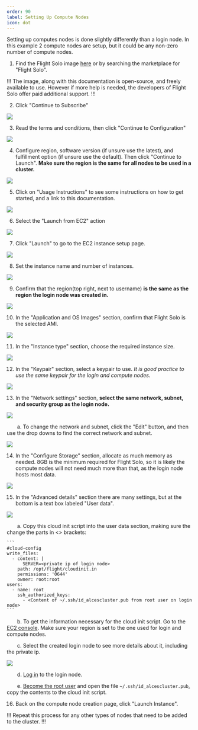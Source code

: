 ```yaml
---
order: 90
label: Setting Up Compute Nodes
icon: dot
---
```


Setting up computes nodes is done slightly differently than a login node. In this example 2 compute nodes are setup, but it could be any non-zero number of compute nodes.

1. Find the Flight Solo image [here](https://alces-flight.com/solo/aws) or by searching the marketplace for "Flight Solo".

!!!
The image, along with this documentation is open-source, and freely available to use. However if more help is needed, the developers of Flight Solo offer paid additional support.
!!!

2. Click "Continue to Subscribe"

![](/images/aws_continue_subscribe.png)


3. Read the terms and conditions, then click "Continue to Configuration"

![](/images/aws_continue_configure.png)

4. Configure region, software version (if unsure use the latest), and fulfillment option (if unsure use the default). Then click "Continue to Launch". **Make sure the region is the same for all nodes to be used in a cluster.**

![](/images/aws_continue_launch.png)

5. Click on "Usage Instructions" to see some instructions on how to get started, and a link to this documentation.

![](/images/aws_launch_usage.png)


6. Select the "Launch from EC2" action

![](/images/aws_launch_action_ec2.png)

7. Click "Launch" to go to the EC2 instance setup page.

![](/images/aws_ec2.png)

8. Set the instance name and number of instances.

![](/images/aws_ec2_num_instances.png)

9. Confirm that the region(top right, next to username) **is the same as the region the login node was created in.** 

![](/images/aws_region.png)


10. In the "Application and OS Images" section, confirm that Flight Solo is the selected AMI.

![](/images/aws_ec2_appandOS.png)

11. In the "Instance type" section, choose the required instance size.

![](/images/aws_ec2_instance_type.png)

12. In the "Keypair" section, select a keypair to use. *It is good practice to use the same keypair for the login and compute nodes.*

![](/images/aws_ec2_keypair.png)


13. In the "Network settings" section, **select the same network, subnet, and security group as the login node.**

![](/images/aws_ec2_security.png)

&ensp;&ensp;&ensp;&ensp;a. To change the network and subnet, click the "Edit" button, and then use the drop downs to find the correct network and subnet.

![](/images/aws_ec2_security_edit.png)


14. In the "Configure Storage" section, allocate as much memory as needed. 8GB is the minimum required for Flight Solo, so it is likely the compute nodes will not need much more than that, as the login node hosts most data.

![](/images/aws_ec2_storage.png)

15. In the "Advanced details" section there are many settings, but at the bottom is a text box labeled "User data". 

![](/images/aws_ec2_userdata.png)


&ensp;&ensp;&ensp;&ensp;a. Copy this cloud init script into the user data section, making sure the change the parts in <> brackets:


    ```
	#cloud-config
	write_files:
	  - content: |
          SERVER=<private ip of login node>
	    path: /opt/flight/cloudinit.in
	    permissions: '0644'
	    owner: root:root
	users:
	  - name: root
	    ssh_authorized_keys:
	      - <Content of ~/.ssh/id_alcescluster.pub from root user on login node>
    ```
    
&ensp;&ensp;&ensp;&ensp;b. To get the information necessary for the cloud init script. Go to the [EC2 console](https://eu-west-2.console.aws.amazon.com/ec2/v2/home?region=eu-west-2#Instances:). 
Make sure your region is set to the one used for login and compute nodes.

&ensp;&ensp;&ensp;&ensp;c. Select the created login node to see more details about it, including the private ip.

![](/images/aws_ec2_console.png)

&ensp;&ensp;&ensp;&ensp;d. [Log in](/general_environment_usage/cli_basics/logging_in/) to the login node.

&ensp;&ensp;&ensp;&ensp;e. [Become the root user](/general_environment_usage/cli_basics/becoming_the_root_user/) and open the file `~/.ssh/id_alcescluster.pub`, copy the contents to the cloud init script.

16. Back on the compute node creation page, click "Launch Instance".

!!!
Repeat this process for any other types of nodes that need to be added to the cluster.
!!!